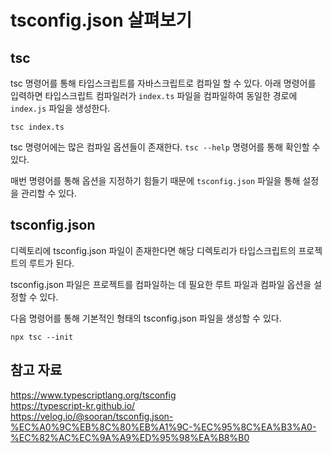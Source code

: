 # tsconfig.json 살펴보기

## tsc

tsc 명령어를 통해 타입스크립트를 자바스크립트로 컴파일 할 수 있다. 아래 명령어를 입력하면 타입스크립트 컴파일러가 `index.ts` 파일을 컴파일하여 동일한 경로에 `index.js` 파일을 생성한다.

```
tsc index.ts
```

tsc 명령어에는 많은 컴파일 옵션들이 존재한다. `tsc --help` 명령어를 통해 확인할 수 있다.

매번 명령어를 통해 옵션을 지정하기 힘들기 때문에 `tsconfig.json` 파일을 통해 설정을 관리할 수 있다.

## tsconfig.json

디렉토리에 tsconfig.json 파일이 존재한다면 해당 디렉토리가 타입스크립트의 프로젝트의 루트가 된다.

tsconfig.json 파일은 프로젝트를 컴파일하는 데 필요한 루트 파일과 컴파일 옵션을 설정할 수 있다.

다음 명령어를 통해 기본적인 형태의 tsconfig.json 파일을 생성할 수 있다.

```
npx tsc --init
```

## 참고 자료

https://www.typescriptlang.org/tsconfig <br>
https://typescript-kr.github.io/ <br>
https://velog.io/@sooran/tsconfig.json-%EC%A0%9C%EB%8C%80%EB%A1%9C-%EC%95%8C%EA%B3%A0-%EC%82%AC%EC%9A%A9%ED%95%98%EA%B8%B0
